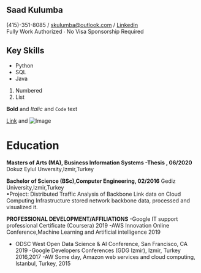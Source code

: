 ## Saad Kulumba

(415)-351-8085 / skulumba@outlook.com / [Linkedin](https://www.linkedin.com/in/kulzsadz/) </br>
Fully Work Authorized ∙ No Visa Sponsorship Required<br/>

## Key Skills
- Python
- SQL
- Java


1. Numbered
2. List

**Bold** and _Italic_ and `Code` text

[Link](url) and ![Image](src)


# Education
**Masters of Arts (MA), Business Information Systems -Thesis , 06/2020** 
Dokuz Eylul Unversity,Izmir,Turkey 
 
**Bachelor of Science (BSc),Computer Engineering, 02/2016**
Gediz University,Izmir,Turkey  
•Project: Distributed Traffic Analysis of Backbone Link data on Cloud Computing Infrastructure stored network backbone data, processed and visualized it. 

**PROFESSIONAL DEVELOPMENT/AFFILIATIONS** 
-Google IT support professional Certificate (Coursera) 2019 
-AWS Innovation Online Conference,Machine Learning and Artificial intelligence 2019 
- ODSC West Open Data Science & AI Conference, San Francisco, CA 2019 
-Google Developers Conferences (GDG Izmir), Izmir, Turkey 2016,2017 
-AW Some day, Amazon web services and cloud computing, Istanbul, Turkey, 2015 
